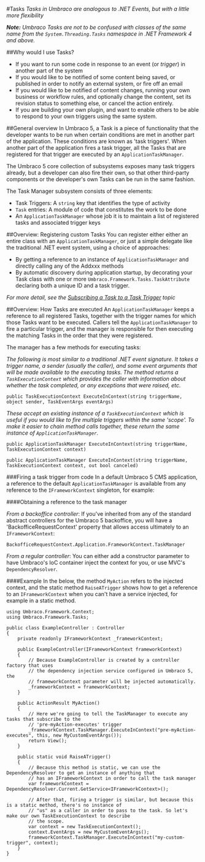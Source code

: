 #Tasks
*Tasks in Umbraco are analogous to .NET Events, but with a little more flexibility*

***Note:** Umbraco Tasks are not to be confused with classes of the same name from the `System.Threading.Tasks` namespace in .NET Framework 4 and above.*

##Why would I use Tasks?

-  If you want to run some code in response to an event (or *trigger*) in another part of the system
-  If you would like to be notified of some content being saved, or published in order to notify an external system, or fire off an email
-  If you would like to be notified of content changes, running your own business or workflow rules, and optionally change the content, set its revision status to something else, or cancel the action entirely.
-  If you are building your own plugin, and want to enable others to be able to respond to your own triggers using the same system.

##General overview
In Umbraco 5, a Task is a piece of functionality that the developer wants to be run when certain conditions are met in another part of the application. These conditions are known as 'task triggers'. When another part of the application fires a task trigger, all the Tasks that are registered for that trigger are executed by an `ApplicationTaskManager`.

The Umbraco 5 core collection of subsystems exposes many task triggers already, but a developer can also fire their own, so that other third-party components or the developer's own Tasks can be run in the same fashion.

The Task Manager subsystem consists of three elements:

-  Task Triggers: A `string` key that identifies the type of activity
-  `Task` entries: A module of code that constitutes the work to be done
-  An `ApplicationTaskManager` whose job it is to maintain a list of registered tasks and associated trigger keys

##Overview: Registering custom Tasks
You can register either either an entire class with an `ApplicationTaskManager`, or just a simple delegate like the traditional .NET event system, using a choice of approaches:

-  By getting a reference to an instance of `ApplicationTaskManager` and directly calling any of the Addxxx methods
-  By automatic discovery during application startup, by decorating your Task class with one or more `Umbraco.Framework.Tasks.TaskAttribute` declaring both a unique ID and a task trigger.

*For more detail, see the [Subscribing a Task to a Task Trigger](Subscribing-Tasks-To-Triggers.md) topic*

##Overview: How Tasks are executed
An `ApplicationTaskManager` keeps a reference to all registered Tasks, together with the trigger names for which those Tasks want to be executed. Callers tell the `ApplicationTaskManager` to fire a particular trigger, and the manager is responsible for then executing the matching Tasks in the order that they were registered.

The manager has a few methods for executing tasks:

*The following is most similar to a traditional .NET event signature. It takes a trigger name, a sender (usually the caller), and some event arguments that will be made available to the executing tasks. The method returns a `TaskExecutionContext` which provides the caller with information about whether the task completed, or any exceptions that were raised, etc.*

	public TaskExecutionContext ExecuteInContext(string triggerName, object sender, TaskEventArgs eventArgs)

*These accept an existing instance of a `TaskExecutionContext` which is useful if you would like to fire multiple triggers within the same 'scope'. To make it easier to chain method calls together, these return the same instance of `ApplicationTaskManager`.*

	public ApplicationTaskManager ExecuteInContext(string triggerName, TaskExecutionContext context)

	public ApplicationTaskManager ExecuteInContext(string triggerName, TaskExecutionContext context, out bool canceled)

###Firing a task trigger from code
In a default Umbraco 5 CMS application, a reference to the default `ApplicationTaskManager` is available from any reference to the `IFrameworkContext` singleton, for example:

####Obtaining a reference to the task manager

*From a backoffice controller*: If you've inherited from any of the standard abstract controllers for the Umbraco 5 backoffice, you will have a 'BackofficeRequestContext' property that allows access ultimately to an `IFrameworkContext`:

	BackofficeRequestContext.Application.FrameworkContext.TaskManager

*From a regular controller*: You can either add a constructor parameter to have Umbraco's IoC container inject the context for you, or use MVC's `DependencyResolver`. 

####Example
In the below, the method `MyAction` refers to the injected context, and the static method `RaiseATrigger` shows how to get a reference to an `IFrameworkContext` when you can't have a service injected, for example in a static method.

    using Umbraco.Framework.Context;
    using Umbraco.Framework.Tasks;

    public class ExampleController : Controller
    {
        private readonly IFrameworkContext _frameworkContext;

        public ExampleController(IFrameworkContext frameworkContext)
        {
            // Because ExampleController is created by a controller factory that uses
            // the dependency injection service configured in Umbraco 5, the
            // frameworkContext parameter will be injected automatically.
            _frameworkContext = frameworkContext;
        }

        public ActionResult MyAction()
        {
            // Here we're going to tell the TaskManager to execute any tasks that subscribe to the
            // 'pre-myAction-executes' trigger
            _frameworkContext.TaskManager.ExecuteInContext("pre-myAction-executes", this, new MyCustomEventArgs());
            return View();
        }

        public static void RaiseATrigger()
        {
            // Because this method is static, we can use the DependencyResolver to get an instance of anything that
            // has an IFrameworkContext in order to call the task manager
            var frameworkContext = DependencyResolver.Current.GetService<IFrameworkContext>();

            // After that, firing a trigger is similar, but because this is a static method, there's no instance of 
            // "us" as a caller in order to pass to the task. So let's make our own TaskExecutionContext to describe
            // the scope.
            var context = new TaskExecutionContext();
            context.EventArgs = new MyCustomEventArgs();
            frameworkContext.TaskManager.ExecuteInContext("my-custom-trigger", context);
        }
    }